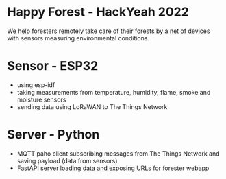 # Happy Forest - HackYeah 2022
We help foresters remotely take care of their forests by a net of devices with sensors measuring environmental conditions.

# Sensor - ESP32
- using esp-idf
- taking measurements from temperature, humidity, flame, smoke and moisture sensors
- sending data using LoRaWAN to The Things Network

# Server - Python
- MQTT paho client subscribing messages from The Things Network and saving payload (data from sensors)
- FastAPI server loading data and exposing URLs for forester webapp
